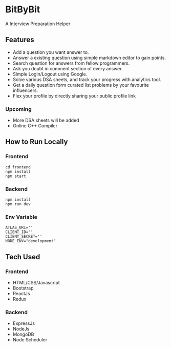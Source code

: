 # BitByBit

A Interview Preparation Helper

## Features

- Add a question you want answer to.
- Answer a existing question using simple markdown editor to gain points.
- Search question for answers from fellow programmers.
- Ask you doubt in comment section of every answer.
- Simple Login/Logout using Google.
- Solve various DSA sheets, and track your progress with analytics tool.
- Get a daily question form curated list problems by your favourite influencers.
- Flex your profile by directly sharing your public profile link

### Upcoming

- More DSA sheets will be added
- Online C++ Compiler

## How to Run Locally

### Frontend

```
cd frontend
npm install
npm start
```

### Backend

```
npm install
npm run dev
```

### Env Variable

```
ATLAS_URI=''
CLIENT_ID=''
CLIENT_SECRET=''
NODE_ENV="development"
```

## Tech Used

### Frontend

- HTML/CSS/Javascript
- Bootstrap
- ReactJs
- Redux

### Backend

- ExpressJs
- NodeJs
- MongoDB
- Node Scheduler
